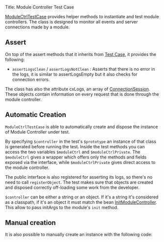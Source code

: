 Title: Module Controller Test Case

[ModuleCtrlTestCase](http://ariatemplates.com/aria/guide/apps/apidocs/#aria.jsunit.ModuleCtrlTestCase) provides helper methods to instantiate and test module controllers.
The class is designed to monitor all events and server connections made by a module.

## Assert

On top of the assert methods that it inherits from [Test Case](test_case), it provides the following:

* `assertLogsClean` / `assertLogsNotClean` : Asserts that there is no error in the logs, it is similar to assertLogsEmpty
but it also checks for connection errors.

The class has also the attribute cxLogs, an array of [ConnectionSession](http://ariatemplates.com/aria/guide/apps/apidocs/#aria.jsunit.ConnectionSession).
These objects contain information on every request that is done through the module controller.

<script src='%SNIPPETS_SERVER_URL%/snippets/github.com/ariatemplates/documentation-code/snippets/tests/ModuleControllerTestCase.js?tag=assert&lang=javascript&outdent=true&noheader=true'></script>

## Automatic Creation

`ModuleCtrlTestCase` is able to automatically create and dispose the instance of Module Controller under test.

By specifying `$controller` in the test's `$prototype` an instance of that class is generated before running the test.
Inside the test methods you can access the two variables `$moduleCtrl` and `$moduleCtrlPrivate`.
The `$moduleCtrl` gives a wrapper which offers only the methods and fields exposed via the interface,
while `$moduleCtrlPrivate` gives direct access to the module controller.

The public interface is also registered for asserting its logs, so there's no need to call `registerObject`.
The test makes sure that objects are created and disposed correctly off-loading some work from the developer.

<script src='%SNIPPETS_SERVER_URL%/snippets/github.com/ariatemplates/documentation-code/snippets/tests/ModuleControllerTestCase.js?tag=objects&lang=javascript&outdent=true&noheader=true'></script>

`$controller` can be either a string or an object. If it's a string it's considered as a classpath,
if it's an object it must match the bean [InitModuleController](http://ariatemplates.com/aria/guide/apps/apidocs/#aria.templates.CfgBeans:InitModuleCtrl). This allow to pass initArgs to the module's `init` method.

<script src='%SNIPPETS_SERVER_URL%/snippets/github.com/ariatemplates/documentation-code/snippets/tests/ModuleControllerTestCase.js?tag=initModuleController&lang=javascript&outdent=true&noheader=true'></script>

## Manual creation

It is also possible to manually create an instance with the following code:

<script src='%SNIPPETS_SERVER_URL%/snippets/github.com/ariatemplates/documentation-code/snippets/tests/ModuleControllerTestCase.js?tag=manual&lang=javascript&outdent=true&noheader=true'></script>


